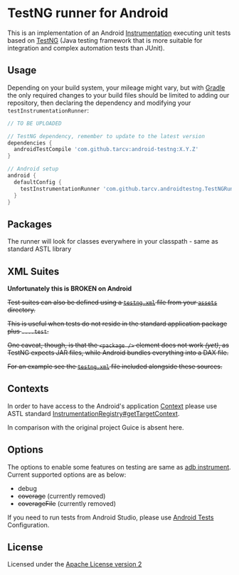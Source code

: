 TestNG runner for Android
=========================

This is an implementation of an Android
[Instrumentation](http://developer.android.com/reference/android/app/Instrumentation.html)
executing unit tests based on [TestNG](http://testng.org/) (Java testing framework that is more suitable for integration and complex automation tests than JUnit).

Usage
-----

Depending on your build system, your mileage might vary, but with
[Gradle](https://gradle.org/) the only required changes to your build files
should be limited to adding our repository,
then declaring the dependency and modifying your `testInstrumentationRunner`:

```groovy
// TO BE UPLOADED

// TestNG dependency, remember to update to the latest version
dependencies {
  androidTestCompile 'com.github.tarcv:android-testng:X.Y.Z'
}

// Android setup
android {
  defaultConfig {
    testInstrumentationRunner 'com.github.tarcv.androidtestng.TestNGRunner'
  }
}
```


Packages
--------

The runner will look for classes everywhere in your classpath - same as standard ASTL library


XML Suites
----------

**Unfortunately this is BROKEN on Android**

~~Test suites can also be defined using a [`testng.xml`](http://testng.org/doc/documentation-main.html#testng-xml)
file from your [`assets`](src/androidTest/assets) directory.~~

~~This is useful when tests do not reside in the standard application package
plus `....test`.~~

~~One caveat, though, is that the `<package />` element does not work _(yet)_,
as TestNG expects JAR files, while Android bundles everything into a DAX file.~~

~~For an example see the [`testng.xml`](src/androidTest/assets/testng.xml) file
included alongside these sources.~~


Contexts
--------

In order to have access to the Android's application
[Context](http://developer.android.com/reference/android/content/Context.html)
please use ASTL standard [InstrumentationRegistry#getTargetContext](https://developer.android.com/reference/android/support/test/InstrumentationRegistry.html#getTargetContext()).

In comparison with the original project Guice is absent here.


Options
--------

The options to enable some features on testing are same as [adb instrument](https://developer.android.com/studio/test/command-line.html). Current supported options are as below:
- debug
- ~~coverage~~ (currently removed)
- ~~coverageFile~~ (currently removed)

If you need to run tests from Android Studio, please use [Android Tests](https://www.jetbrains.com/help/idea/2016.1/run-debug-configuration-android-test.html) Configuration.

License
-------

Licensed under the [Apache License version 2](LICENSE.md)
